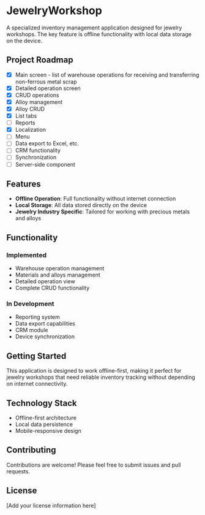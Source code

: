 # JewelryWorkshop

A specialized inventory management application designed for jewelry workshops. The key feature is offline functionality with local data storage on the device.

## Project Roadmap

- [x] Main screen - list of warehouse operations for receiving and transferring non-ferrous metal scrap
- [x] Detailed operation screen
- [x] CRUD operations
- [x] Alloy management
- [x] Alloy CRUD
- [x] List tabs
- [ ] Reports
- [x] Localization
- [ ] Menu
- [ ] Data export to Excel, etc.
- [ ] CRM functionality
- [ ] Synchronization
- [ ] Server-side component

## Features

- **Offline Operation**: Full functionality without internet connection
- **Local Storage**: All data stored directly on the device
- **Jewelry Industry Specific**: Tailored for working with precious metals and alloys

## Functionality

### Implemented
- Warehouse operation management
- Materials and alloys management
- Detailed operation view
- Complete CRUD functionality

### In Development
- Reporting system
- Data export capabilities
- CRM module
- Device synchronization

## Getting Started

This application is designed to work offline-first, making it perfect for jewelry workshops that need reliable inventory tracking without depending on internet connectivity.

## Technology Stack

- Offline-first architecture
- Local data persistence
- Mobile-responsive design

## Contributing

Contributions are welcome! Please feel free to submit issues and pull requests.

## License

[Add your license information here]